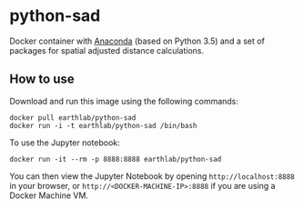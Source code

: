 # python-sad

Docker container with [Anaconda](http://continuum.io/downloads) (based on Python 3.5) and a set of packages for spatial adjusted distance calculations.

## How to use

Download and run this image using the following commands:

```
docker pull earthlab/python-sad
docker run -i -t earthlab/python-sad /bin/bash
```    

To use the Jupyter notebook:

```
docker run -it --rm -p 8888:8888 earthlab/python-sad
```

You can then view the Jupyter Notebook by opening `http://localhost:8888` in your browser, or `http://<DOCKER-MACHINE-IP>:8888` if you are using a Docker Machine VM.

